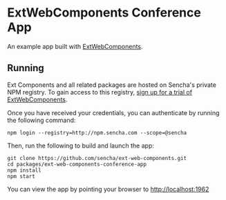 # ExtWebComponents Conference App

An example app built with [ExtWebComponents](http://docs.sencha.com/extwebcomponents/latest/index.html).

## Running

Ext Components and all related packages are hosted on Sencha's private NPM registry. To gain access to this registry, [sign up for a trial of ExtWebComponents](https://www.sencha.com/products/extwebcomponents/evaluate).

Once you have received your credentials, you can authenticate by running the following command:
```
npm login --registry=http://npm.sencha.com --scope=@sencha
```

Then, run the following to build and launch the app:

```
git clone https://github.com/sencha/ext-web-components.git
cd packages/ext-web-components-conference-app
npm install
npm start
```

You can view the app by pointing your browser to [http://localhost:1962](http://localhost:1962)
